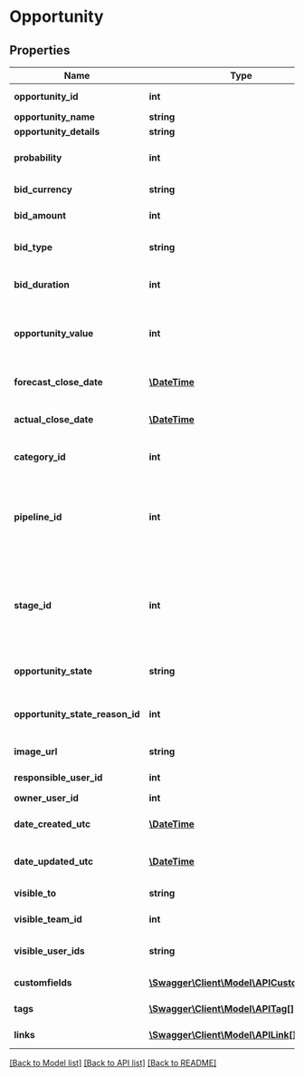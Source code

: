# Opportunity

## Properties
Name | Type | Description | Notes
------------ | ------------- | ------------- | -------------
**opportunity_id** | **int** | Unique ID for the Opportunity record | [optional] 
**opportunity_name** | **string** | Name of the Opportunity | [optional] 
**opportunity_details** | **string** | Opportunity details | [optional] 
**probability** | **int** | Percentage probability of winning the Opportunity, as an integer value from 0 to 100 | [optional] 
**bid_currency** | **string** | Three character code for a currency | [optional] 
**bid_amount** | **int** | Potential value of the Opportunity, as an integer value | [optional] 
**bid_type** | **string** | Type of bid for the Opportunity: Fixed Bid, Per Hour, Per Day, Per Week, Per Month or Per Year | [optional] 
**bid_duration** | **int** | Duration of the bid of the Opportunity, if per hour/day/etc as an integer value | [optional] 
**opportunity_value** | **int** | Total value of the Opportunity, calculated based on BID_AMOUNT, BID_TYPE and BID_DURATION. This is a read-only field. | [optional] 
**forecast_close_date** | [**\DateTime**](\DateTime.md) | Forecast close date of the Opportunity, in YYYY-MM-DD format | [optional] 
**actual_close_date** | [**\DateTime**](\DateTime.md) | Actual close date of the Opportunity, in YYYY-MM-DD format | [optional] 
**category_id** | **int** | The Category ID of the Opportunity, if it has been assigned to one | [optional] 
**pipeline_id** | **int** | The Pipeline ID that the Opportunity is in, if it has been assigned to one. Note: This is a read-only field, to update the Pipeline please use the /Opportunities/{id}/Pipeline endpoint. | [optional] 
**stage_id** | **int** | The Stage ID of the Stage that the Opportunity is in, if it has been assigned to one. Note: This is a read-only field, to update the Pipeline Stage please use the /Opportunities/{id}/PipelineStage endpoint. | [optional] 
**opportunity_state** | **string** | Opportunity State (required): Open, Abandoned, Lost, Suspended, Won | 
**opportunity_state_reason_id** | **int** | Opportunity State Reason ID. Optional, if specified this field must have a valid State Reason ID. | [optional] 
**image_url** | **string** | URL of the Image for the Opportunity | [optional] 
**responsible_user_id** | **int** | ID of the responsible user for the Opportunity | [optional] 
**owner_user_id** | **int** | User ID of the record owner | [optional] 
**date_created_utc** | [**\DateTime**](\DateTime.md) | Date and time Opportunity record created, as Coordinated Universal Time | [optional] 
**date_updated_utc** | [**\DateTime**](\DateTime.md) | Date and time Opportunity record updated, as Coordinated Universal Time | [optional] 
**visible_to** | **string** | Visible To: Everyone, Owner, Team or Individuals | [optional] 
**visible_team_id** | **int** | If VISIBLE_TO is &#39;Team&#39;, the TEAM_ID | [optional] 
**visible_user_ids** | **string** | If VISIBLE_TO is &#39;Individuals&#39;, a comma separated list of User IDs | [optional] 
**customfields** | [**\Swagger\Client\Model\APICustomField[]**](APICustomField.md) | Set of Custom Fields attached to the Opportunity | [optional] 
**tags** | [**\Swagger\Client\Model\APITag[]**](APITag.md) | Set of Tags attached to the Opportunity | [optional] 
**links** | [**\Swagger\Client\Model\APILink[]**](APILink.md) | Set of Links attached to the Opportunity | [optional] 

[[Back to Model list]](../README.md#documentation-for-models) [[Back to API list]](../README.md#documentation-for-api-endpoints) [[Back to README]](../README.md)


